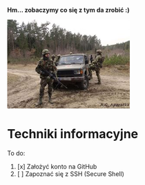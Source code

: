 __Hm... zobaczymy co się z tym da zrobić :)__

![Me](12814397_10208106816060205_8435163995968581277_n%5B1%5D.jpg)

# Techniki informacyjne

To do:

1. [x] Założyć konto na GitHub
2. [ ] Zapoznać się z SSH (Secure Shell)
